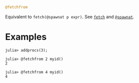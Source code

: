 ```julia
@fetchfrom
```

Equivalent to `fetch(@spawnat p expr)`. See [`fetch`](@ref) and [`@spawnat`](@ref).

# Examples

```julia-repl
julia> addprocs(3);

julia> @fetchfrom 2 myid()
2

julia> @fetchfrom 4 myid()
4
```
